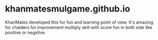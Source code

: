 # khanmatesmulgame.github.io
KhanMates developed this for fun and learning point of view. It's amazing for chalders for improvement multiply skill with score fun in both side like positive or negative.
